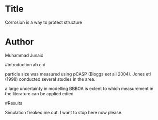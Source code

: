# Title
Corrosion is a way to protect structure
# Author
Muhammad Junaid

#introduction
ab c d

particle size was measured using pCASP (Bloggs eet all 2004). 
 Jones etl (1998) conducted several studies in the area.

a large uncertainty in modelling BBBOA is extent to which measurement in the literature can be applied
edied

#Results

Simulation freaked me out. I want to stop here now please.

